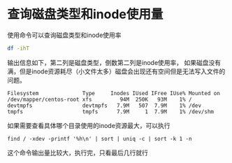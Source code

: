 # 查询磁盘类型和inode使用量

使用命令可以查询磁盘类型和inode使用率
```bash
df -ihT
```

输出信息如下，第二列是磁盘类型，倒数第二列是inode使用率，
如果磁盘没有满，但是inode资源耗尽（小文件太多）磁盘会出现还有空间但是无法写入文件的问题。

```
Filesystem              Type     Inodes IUsed IFree IUse% Mounted on
/dev/mapper/centos-root xfs         94M  250K   93M    1% /
devtmpfs                devtmpfs   7.9M   507  7.9M    1% /dev
tmpfs                   tmpfs      7.9M     1  7.9M    1% /dev/shm
```

如果需要查看具体哪个目录使用的inode资源最大，可以执行

```
find / -xdev -printf '%h\n' | sort | uniq -c | sort -k 1 -n
```

这个命令输出量比较大，执行完，只看最后几行就行